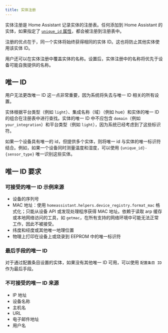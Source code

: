 ```yaml
---
title: 实体注册
---
```


实体注册是 Home Assistant 记录实体的注册表。任何添加到 Home Assistant 的实体，如果指定了 [`unique_id` 属性](/core/entity.md#generic-properties)，都会被注册到注册表中。

注册的优点在于，同一个实体将始终获得相同的实体 ID。这也将防止其他实体使用该实体 ID。

用户还可以在实体注册中覆盖实体的名称。设置后，实体注册中的名称将优先于设备可能自我提供的名称。

## 唯一 ID

用户无法更改唯一 ID 这一点非常重要，因为系统将失去与唯一 ID 相关的所有设置。

实体根据平台类型（例如 `light`）、集成名称（域）（例如 hue）和实体的唯一 ID 的组合在注册表中进行查找。实体的唯一 ID 中不应包含 `domain`（例如 `your_integration`）和平台类型（例如 `light`），因为系统已经考虑到了这些标识符。

如果一个设备具有唯一的 id，但提供多个实体，则将唯一 id 与实体的唯一标识符结合。例如，如果一个设备同时测量温度和湿度，可以使用 `{unique_id}-{sensor_type}` 唯一识别这些实体。

## 唯一 ID 要求

### 可接受的唯一 ID 示例来源

- 设备的序列号
- MAC 地址：使用 `homeassistant.helpers.device_registry.format_mac` 格式化；只能从设备 API 或发现处理程序获得 MAC 地址。依赖于读取 arp 缓存或本地网络访问的工具，如 `getmac`，在所有支持的网络环境中可能无法正常工作，因此不被接受。
- 纬度和经度或其他唯一地理位置
- 物理上打印在设备上或烧录到 EEPROM 中的唯一标识符

### 最后手段的唯一 ID

对于通过配置条目设置的实体，如果没有其他唯一 ID 可用，可以使用 `配置条目 ID` 作为最后手段。

### 不可接受的唯一 ID 来源

- IP 地址
- 设备名称
- 主机名
- URL
- 电子邮件地址
- 用户名